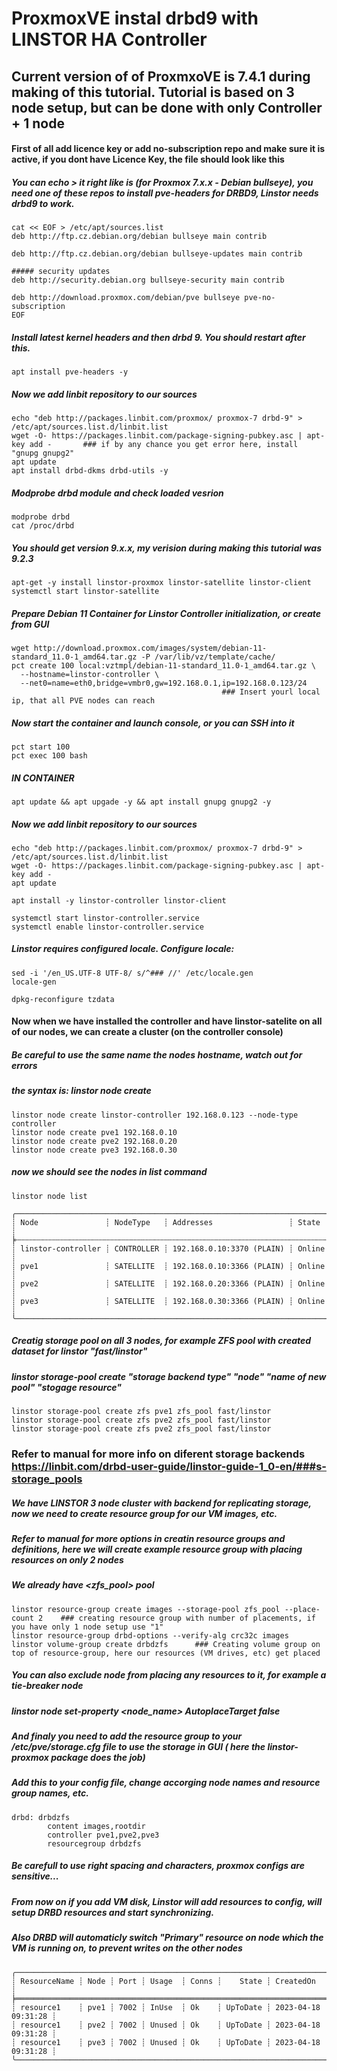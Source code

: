 # ProxmoxVE instal drbd9 with LINSTOR HA Controller

## Current version of of ProxmxoVE is 7.4.1 during making of this tutorial. Tutorial is based on 3 node setup, but can be done with only Controller + 1 node



#### First of all add licence key or add no-subscription repo and make sure it is active, if you dont have Licence Key, the file should look like this

##### You can echo > it right like is (for Proxmox 7.x.x - Debian bullseye), you need one of these repos to install pve-headers for DRBD9, Linstor needs drbd9 to work.
```
cat << EOF > /etc/apt/sources.list
deb http://ftp.cz.debian.org/debian bullseye main contrib

deb http://ftp.cz.debian.org/debian bullseye-updates main contrib

##### security updates
deb http://security.debian.org bullseye-security main contrib

deb http://download.proxmox.com/debian/pve bullseye pve-no-subscription
EOF
```

##### Install latest kernel headers and then drbd 9. You should restart after this.
```
apt install pve-headers -y
```

##### Now we add linbit repository to our sources
```
echo "deb http://packages.linbit.com/proxmox/ proxmox-7 drbd-9" > /etc/apt/sources.list.d/linbit.list
wget -O- https://packages.linbit.com/package-signing-pubkey.asc | apt-key add -       ### if by any chance you get error here, install "gnupg gnupg2"
apt update
apt install drbd-dkms drbd-utils -y
```

##### Modprobe drbd module and check loaded vesrion
```
modprobe drbd
cat /proc/drbd
```

##### You should get version 9.x.x, my verision during making this tutorial was 9.2.3
```
apt-get -y install linstor-proxmox linstor-satellite linstor-client
systemctl start linstor-satellite
```

##### Prepare Debian 11 Container for Linstor Controller initialization, or create from GUI
```
wget http://download.proxmox.com/images/system/debian-11-standard_11.0-1_amd64.tar.gz -P /var/lib/vz/template/cache/
pct create 100 local:vztmpl/debian-11-standard_11.0-1_amd64.tar.gz \
  --hostname=linstor-controller \
  --net0=name=eth0,bridge=vmbr0,gw=192.168.0.1,ip=192.168.0.123/24
                                               ### Insert yourl local ip, that all PVE nodes can reach
```

##### Now start the container and launch console, or you can SSH into it
```
pct start 100
pct exec 100 bash
```

##### IN CONTAINER
```
apt update && apt upgade -y && apt install gnupg gnupg2 -y
```

##### Now we add linbit repository to our sources
```
echo "deb http://packages.linbit.com/proxmox/ proxmox-7 drbd-9" > /etc/apt/sources.list.d/linbit.list
wget -O- https://packages.linbit.com/package-signing-pubkey.asc | apt-key add -
apt update

apt install -y linstor-controller linstor-client

systemctl start linstor-controller.service
systemctl enable linstor-controller.service
```

##### Linstor requires configured locale. Configure locale:
```
sed -i '/en_US.UTF-8 UTF-8/ s/^### //' /etc/locale.gen
locale-gen

dpkg-reconfigure tzdata
```

#### Now when we have installed the controller and have linstor-satelite on all of our nodes, we can create a cluster (on the controller console)

##### Be careful to use the same name the nodes hostname, watch out for errors
##### the syntax is:    linstor node create <node-hostname> <node-ip-address>
```
linstor node create linstor-controller 192.168.0.123 --node-type controller
linstor node create pve1 192.168.0.10
linstor node create pve2 192.168.0.20
linstor node create pve3 192.168.0.30
```
  
##### now we should see the nodes in list command
```
linstor node list
```
```
╭──────────────────────────────────────────────────────────────────────╮
┊ Node               ┊ NodeType   ┊ Addresses                 ┊ State  ┊
╞┄┄┄┄┄┄┄┄┄┄┄┄┄┄┄┄┄┄┄┄┄┄┄┄┄┄┄┄┄┄┄┄┄┄┄┄┄┄┄┄┄┄┄┄┄┄┄┄┄┄┄┄┄┄┄┄┄┄┄┄┄┄┄┄┄┄┄┄┄┄╡
┊ linstor-controller ┊ CONTROLLER ┊ 192.168.0.10:3370 (PLAIN) ┊ Online ┊
┊ pve1               ┊ SATELLITE  ┊ 192.168.0.10:3366 (PLAIN) ┊ Online ┊
┊ pve2               ┊ SATELLITE  ┊ 192.168.0.20:3366 (PLAIN) ┊ Online ┊
┊ pve3               ┊ SATELLITE  ┊ 192.168.0.30:3366 (PLAIN) ┊ Online ┊
╰──────────────────────────────────────────────────────────────────────╯
```


##### Creatig storage pool on all 3 nodes, for example ZFS pool with created dataset for linstor  "fast/linstor"
##### linstor storage-pool create "storage backend type" "node" "name of new pool" "stogage resource"
```
linstor storage-pool create zfs pve1 zfs_pool fast/linstor
linstor storage-pool create zfs pve2 zfs_pool fast/linstor
linstor storage-pool create zfs pve2 zfs_pool fast/linstor
```
### Refer to manual for more info on diferent storage backends https://linbit.com/drbd-user-guide/linstor-guide-1_0-en/###s-storage_pools

  
##### We have LINSTOR 3 node cluster with backend for replicating storage, now we need to create resource group for our VM images, etc.
##### Refer to manual for more options in creatin resource groups and definitions, here we will create example resource group with placing resources on only 2 nodes

##### We already have <zfs_pool> pool
```
linstor resource-group create images --storage-pool zfs_pool --place-count 2    ### creating resource group with number of placements, if you have only 1 node setup use "1"
linstor resource-group drbd-options --verify-alg crc32c images
linstor volume-group create drbdzfs      ### Creating volume group on top of resource-group, here our resources (VM drives, etc) get placed
```

##### You can also exclude node from placing any resources to it, for example a tie-breaker node
#####   linstor node set-property <node_name> AutoplaceTarget false

##### And finaly you need to add the resource group to your /etc/pve/storage.cfg file to use the storage in GUI ( here the linstor-proxmox package does the job)
##### Add this to your config file, change accorging node names and resource group names, etc.
```
drbd: drbdzfs
        content images,rootdir
        controller pve1,pve2,pve3
        resourcegroup drbdzfs
```
  
##### Be carefull to use right spacing and characters, proxmox configs are sensitive...



##### From now on if you add VM disk, Linstor will add resources to config, will setup DRBD resources and start synchronizing.
##### Also DRBD will automaticly switch "Primary" resource on node which the VM is running on, to prevent writes on the other nodes
```
╭──────────────────────────────────────────────────────────────────────────────╮
┊ ResourceName ┊ Node ┊ Port ┊ Usage  ┊ Conns ┊    State ┊ CreatedOn           ┊
╞══════════════════════════════════════════════════════════════════════════════╡
┊ resource1    ┊ pve1 ┊ 7002 ┊ InUse  ┊ Ok    ┊ UpToDate ┊ 2023-04-18 09:31:28 ┊
┊ resource1    ┊ pve2 ┊ 7002 ┊ Unused ┊ Ok    ┊ UpToDate ┊ 2023-04-18 09:31:28 ┊
┊ resource1    ┊ pve3 ┊ 7002 ┊ Unused ┊ Ok    ┊ UpToDate ┊ 2023-04-18 09:31:28 ┊
╰──────────────────────────────────────────────────────────────────────────────╯
```
